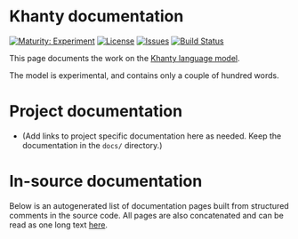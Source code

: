 # Khanty documentation

[![Maturity: Experiment](https://img.shields.io/badge/Maturity-Experiment-black.svg)](https://giellalt.github.io/MaturityClassification.html)
[![License](https://img.shields.io/github/license/giellalt/lang-kca)](https://github.com/giellalt/lang-kca/blob/main/LICENSE)
[![Issues](https://img.shields.io/github/issues/giellalt/lang-kca)](https://github.com/giellalt/lang-kca/issues)
[![Build Status](https://divvun-tc.giellalt.org/api/github/v1/repository/giellalt/lang-kca/main/badge.svg)](https://github.com/giellalt/lang-kca/actions)

This page documents the work on the [Khanty language model](http://github.com/giellalt/lang-kca). 

The model is experimental, and contains only a couple of hundred words.

# Project documentation

* (Add links to project specific documentation here as needed. Keep the documentation in the `docs/` directory.)

# In-source documentation

Below is an autogenerated list of documentation pages built from structured comments in the source code. All pages are also concatenated and can be read as one long text [here](kca.md).
